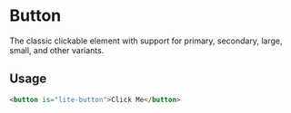 # Button

The classic clickable element with support for primary, secondary, large, small, and other variants.

## Usage

```html
<button is="lite-button">Click Me</button>
```
